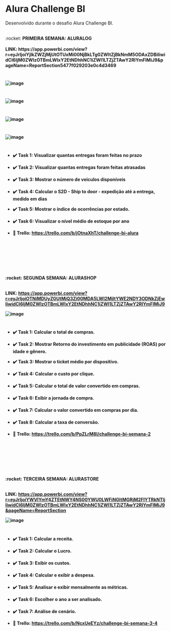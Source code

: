 # Alura Challenge BI

Desenvolvido durante o desafio Alura Challenge BI.
<br>

<br>
:rocket: <strong> PRIMEIRA SEMANA: ALURALOG
<br>
<br>
LINK: https://app.powerbi.com/view?r=eyJrIjoiYjlkZWZjMjUtOTUxMi00NjBkLTg0ZWItZjBkNmM5ODAxZDBiIiwidCI6IjM0ZWIzOTBmLWIxY2EtNDhhNC1iZWI1LTZjZTAwY2RlYmFlMiJ9&pageName=ReportSection5477f029203e0c4d3469

#
![image](https://user-images.githubusercontent.com/27151928/132926989-5a7d06cc-c895-4c1c-a4a2-1bd58e8b659a.png)
# 
#
![image](https://user-images.githubusercontent.com/27151928/134337429-a54089b3-dc07-498e-8bd1-d605e35d4b78.png)
#
#
![image](https://user-images.githubusercontent.com/27151928/134337514-a21963c6-bd09-4134-aca0-879463998973.png)
#
#
![image](https://user-images.githubusercontent.com/27151928/134337572-8df0bec7-6929-4699-acfe-4136719a2cbf.png)
# 

  * :heavy_check_mark:	 Task 1: Visualizar quantas entregas foram feitas no prazo
  * :heavy_check_mark:	 Task 2: Visualizar quantas entregas foram feitas atrasadas
  * :heavy_check_mark:	 Task 3: Mostrar o número de veículos disponíveis
  * :heavy_check_mark:  Task 4: Calcular o S2D - Ship to door - expedição até a entrega, medido em dias
  * :heavy_check_mark:  Task 5: Mostrar o índice de ocorrências por estado.
  * :heavy_check_mark:  Task 6: Visualizar o nível médio de estoque por ano

  * :triangular_flag_on_post: Trello: https://trello.com/b/jOtnaXhT/challenge-bi-alura
  
# 
# 
<br>
<br>
<br>
<br>
<br>
:rocket: <strong> SEGUNDA SEMANA: ALURASHOP
<br>
<br>


LINK: https://app.powerbi.com/view?r=eyJrIjoiOTNiMDUyZGUtMjQ3Zi00MDA5LWI2MjItYWE2NDY3ODNkZjEwIiwidCI6IjM0ZWIzOTBmLWIxY2EtNDhhNC1iZWI1LTZjZTAwY2RlYmFlMiJ9

![image](https://user-images.githubusercontent.com/27151928/134337910-922d48c5-b818-4cf8-a898-716a7eab9c23.png)
#
 
  * :heavy_check_mark:	 Task 1: Calcular o total de compras.
  * :heavy_check_mark:	 Task 2: Mostrar Retorno do investimento em publicidade (ROAS) por idade e gênero.
  * :heavy_check_mark:	 Task 3: Mostrar o ticket médio por dispositivo.
  * :heavy_check_mark:  Task 4: Calcular o custo por clique.
  * :heavy_check_mark:  Task 5: Calcular o total de valor convertido em compras.
  * :heavy_check_mark:  Task 6: Exibir a jornada de compra.
  * :heavy_check_mark:  Task 7: Calcular o valor convertido em compras por dia.
  * :heavy_check_mark:  Task 8: Calcular a taxa de conversão.
 
  * :triangular_flag_on_post: Trello: https://trello.com/b/PpZLrM8l/challenge-bi-semana-2
 
 # 
# 
<br>
<br>
<br>
<br>
<br>
:rocket: <strong> TERCEIRA SEMANA: ALURASTORE
<br>
<br>


LINK: https://app.powerbi.com/view?r=eyJrIjoiYWVlYmY4ZTEtNWY4NS00YWU0LWFiNGItMGRjM2FlYTRkNTljIiwidCI6IjM0ZWIzOTBmLWIxY2EtNDhhNC1iZWI1LTZjZTAwY2RlYmFlMiJ9&pageName=ReportSection

![image](https://user-images.githubusercontent.com/27151928/135756043-37b9ea03-d7b0-4193-a152-582568e0f251.png)
#
 
  * :heavy_check_mark:	 Task 1: Calcular a receita.
  * :heavy_check_mark:	 Task 2: Calcular o Lucro.
  * :heavy_check_mark:	 Task 3: Exibir os custos.
  * :heavy_check_mark:  Task 4: Calcular e exibir a despesa.
  * :heavy_check_mark:  Task 5: Analisar e exibir mensalmente as métricas.
  * :heavy_check_mark:  Task 6: Escolher o ano a ser analisado.
  * :heavy_check_mark:  Task 7: Análise de cenário.
 
  * :triangular_flag_on_post: Trello: https://trello.com/b/NcxUeEYz/challenge-bi-semana-3-4

